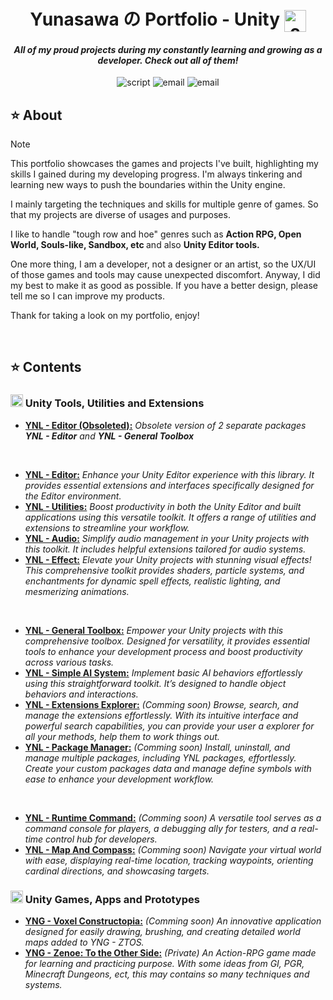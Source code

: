 <h1><div align="center"> Yunasawa の Portfolio - Unity <img align="center" src="https://github.com/Yunasawa/Yunasawa/assets/113672166/1fbfd959-935b-4c66-9537-b67e91e1f420" alt="c" height="35"/></div></h1>
<h4><div align="center"><i> All of my proud projects during my constantly learning and growing as a developer. Check out all of them!  </i></div></h4>

<p align="center">
 <img src="https://img.shields.io/badge/Script-PORTFOLIO-blue.svg" alt="script">
 <img src="https://img.shields.io/badge/Author-Yunasawa-purple.svg" alt="email">
 <img src="https://img.shields.io/badge/Engine-Unity-orange.svg" alt="email">
</p>

<h2> ⭐ About </h2>

> [!Note]
> This portfolio showcases the games and projects I've built, highlighting my skills I gained during my developing progress. I'm always tinkering and learning new ways to push the boundaries within the Unity engine.
> 
> I mainly targeting the techniques and skills for multiple genre of games. So that my projects are diverse of usages and purposes.
>
> I like to handle "tough row and hoe" genres such as <b>Action RPG, Open World, Souls-like, Sandbox, etc </b> and also <b> Unity Editor tools. </b>
>
> One more thing, I am a developer, not a designer or an artist, so the UX/UI of those games and tools may cause unexpected discomfort. Anyway, I did my best to make it as good as possible. If you have a better design, please tell me so I can improve my products.
> 
> Thank for taking a look on my portfolio, enjoy!

<br>

<!--
> [!Warning]
> Some of the portfolios are PDF, so you may need to download and open them from local for best experience.
-->

<h2> ⭐ Contents </h2>

<h3> <img align="upper" src="https://github.com/Yunasawa/Yunasawa/assets/113672166/1fbfd959-935b-4c66-9537-b67e91e1f420" alt="c" height="20"/> Unity Tools, Utilities and Extensions</h3>

<ul>
  <li> <a href="https://github.com/Yunasawa/YNL-Editor--Obsoleted"><b>YNL - Editor (Obsoleted):</b></a><i> Obsolete version of 2 separate packages <b>YNL - Editor</b> and <b>YNL - General Toolbox</b> </i></li>
</ul>

<br>

<ul>  
  <li> <a href="https://github.com/Yunasawa-Studio/YNL-Editor"><b>YNL - Editor:</b></a><i> Enhance your Unity Editor experience with this library. It provides essential extensions and interfaces specifically designed for the Editor environment. </i></li>
  <li> <a href="https://github.com/Yunasawa/YNL-Utilities"><b>YNL - Utilities:</b></a><i> Boost productivity in both the Unity Editor and built applications using this versatile toolkit. It offers a range of utilities and extensions to streamline your workflow. </i></li>
  <li> <a href="https://github.com/Yunasawa/YNL-Audio"><b>YNL - Audio:</b></a><i> Simplify audio management in your Unity projects with this toolkit. It includes helpful extensions tailored for audio systems. </i></li>
  <li> <a href="https://github.com/Yunasawa-Studio/YNL-Effect"><b>YNL - Effect:</b></a><i> Elevate your Unity projects with stunning visual effects! This comprehensive toolkit provides shaders, particle systems, and enchantments for dynamic spell effects, realistic lighting, and mesmerizing animations. </i></li>
</ul>

<br>

<ul>
  <li> <a href="https://github.com/Yunasawa-Studio/YNL-General-Toolbox"><b>YNL - General Toolbox:</b></a><i> Empower your Unity projects with this comprehensive toolbox. Designed for versatility, it provides essential tools to enhance your development process and boost productivity across various tasks. </i></li>
  <li> <a href="https://github.com/Yunasawa-Studio/YNL-Simple-AI-System"><b>YNL - Simple AI System:</b></a><i> Implement basic AI behaviors effortlessly using this straightforward toolkit. It’s designed to handle object behaviors and interactions. </i></li>
  <li> <a href=""><b>YNL - Extensions Explorer:</b></a><i> (Comming soon) Browse, search, and manage the extensions effortlessly. With its intuitive interface and powerful search capabilities, you can provide your user a explorer for all your methods, help them to work things out. </i></li>
  <li> <a href=""><b>YNL - Package Manager:</b></a><i> (Comming soon) Install, uninstall, and manage multiple packages, including YNL packages, effortlessly. Create your custom packages data and manage define symbols with ease to enhance your development workflow. </i></li>
</ul>

<br>

<ul>
  <li> <a href=""><b>YNL - Runtime Command:</b></a><i> (Comming soon) A versatile tool serves as a command console for players, a debugging ally for testers, and a real-time control hub for developers. </i></li>
  <li> <a href=""><b>YNL - Map And Compass:</b></a><i> (Comming soon) Navigate your virtual world with ease, displaying real-time location, tracking waypoints, orienting cardinal directions, and showcasing targets. </i></li>
</ul>

<h3> <img align="upper" src="https://github.com/Yunasawa/Yunasawa/assets/113672166/1fbfd959-935b-4c66-9537-b67e91e1f420" alt="c" height="20"/> Unity Games, Apps and Prototypes</h3>

<ul>
  <li> <a href="https://github.com/Yunasawa/YNA-Portfolio-Unity/blob/main/Portfolios/Voxel%20Constructopia/Voxel%20Constructopia%20-%20Portfolio.md" title="Download" download><b>YNG - Voxel Constructopia:</b></a><i> (Comming soon) An innovative application designed for easily drawing, brushing, and creating detailed world maps added to YNG - ZTOS. </i></li>
 <li> <a href=""><b>YNG - Zenoe: To the Other Side:</b></a><i> (Private) An Action-RPG game made for learning and practicing purpose. With some ideas from GI, PGR, Minecraft Dungeons, ect, this may contains so many techniques and systems. </i></li>
</ul>
